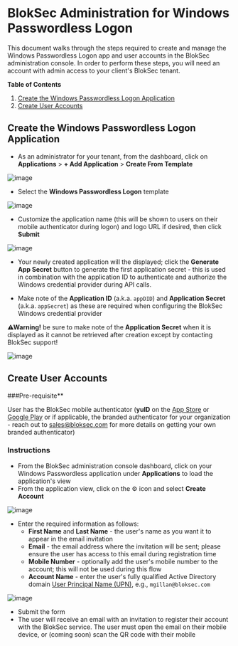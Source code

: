 # BlokSec Administration for Windows Passwordless Logon
This document walks through the steps required to create and manage the Windows Passwordless Logon app and user accounts in the BlokSec administration console. In order to perform these steps, you will need an account with admin access to your client's BlokSec tenant.

**Table of Contents**
1. [Create the Windows Passwordless Logon Application](#create-the-windows-passwordless-logon-application)
2. [Create User Accounts](#create-user-accounts)

## Create the Windows Passwordless Logon Application
* As an administrator for your tenant, from the dashboard, click on **Applications** > **+ Add Application** > **Create From Template**

![image](https://user-images.githubusercontent.com/1026425/207306569-05c8abb8-638c-43a5-b7c6-a923a80d98ab.png)

* Select the **Windows Passwordless Logon** template

![image](https://user-images.githubusercontent.com/1026425/207306872-226a978d-ca60-41db-b32d-d353a142233a.png)

* Customize the application name (this will be shown to users on their mobile authenticator during logon) and logo URL if desired, then click **Submit**

![image](https://user-images.githubusercontent.com/1026425/207307094-6367da36-0c54-496f-9e62-943c2b125744.png)

* Your newly created application will the displayed; click the **Generate App Secret** button to generate the first application secret - this is used in combination with the application ID to authenticate and authorize the Windows credential provider during API calls. 

* Make note of the **Application ID** (a.k.a. `appDID`) and **Application Secret** (a.k.a. `appSecret`) as these are required when configuring the BlokSec Windows credential provider

**⚠Warning!** be sure to make note of the **Application Secret** when it is displayed as it cannot be retrieved after creation except by contacting BlokSec support!

![image](https://user-images.githubusercontent.com/1026425/207307473-437d42aa-50b1-4e26-862a-4486eebdee9d.png)

## Create User Accounts

###Pre-requisite** 

User has the BlokSec mobile authenticator (**yuID** on the [App Store](https://bloksec.io/images/appstore.png) or [Google Play](https://play.google.com/store/apps/details?id=com.bloksec) or if applicable, the branded authenticator for your organization - reach out to sales@bloksec.com for more details on getting your own branded authenticator)

### Instructions 

* From the BlokSec administration console dashboard, click on your Windows Passwordless application under **Applications** to load the application's view
* From the application view, click on the ⚙ icon and select **Create Account**

![image](https://user-images.githubusercontent.com/1026425/207308508-0c0d4c9a-e355-49b7-be54-71783289017b.png)

* Enter the required information as follows:
  * **First Name** and **Last Name** - the user's name as you want it to appear in the email invitation
  * **Email** - the email address where the invitation will be sent; please ensure the user has access to this email during registration time
  * **Mobile Number** - optionally add the user's mobile number to the account; this will not be used during this flow
  * **Account Name** - enter the user's fully qualified Active Directory domain [User Principal Name (UPN)](https://learn.microsoft.com/en-ca/windows/win32/adschema/a-userprincipalname), e.g., `mgillan@bloksec.com`

![image](https://user-images.githubusercontent.com/1026425/207308920-bcd72613-63c8-4683-b5d3-ed56baec6b20.png)

* Submit the form
* The user will receive an email with an invitation to register their account with the BlokSec service. The user must open the email on their mobile device, or (coming soon) scan the QR code with their mobile
